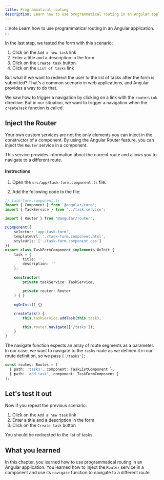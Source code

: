 ```yaml
---
title: Programmatical routing
description: Learn how to use programmatical routing in an Angular application
---
```


:::note
Learn how to use programmatical routing in an Angular application.
:::

In the last step, we tested the form with this scenario:

1. Click on the `Add a new task` link
2. Enter a title and a description in the form
3. Click on the `Create task` button
4. Click on the `List of tasks` link

But what if we want to redirect the user to the list of tasks after the form is submitted?
That's a common scenario in web applications, and Angular provides a way to do that.

We saw how to trigger a navigation by clicking on a link with the `routerLink` directive.
But in our situation, we want to trigger a navigation when the `createTask` function is called.

## Inject the Router

Your own custom services are not the only elements you can inject in the constructor of a component.
By using the Angular Router feature, you can inject the `Router` service in a component.

This service provides information about the current route and allows you to navigate to a different route.

#### Instructions

1. Open the `src/app/task-form.component.ts` file.

2. Add the following code to the file:

```typescript ins={"1. import the Router": 4-5} ins={"2. Inject the Router in the class constructor": 20-21} ins={"3. Use the navigate function from the Router": 26-27}
// task-form.component.ts
import { Component } from '@angular/core';
import { TaskService } from '../task.service';

import { Router } from '@angular/router';

@Component({
    selector: 'app-task-form',
    templateUrl: './task-form.component.html',
    styleUrls: ['./task-form.component.css']
})
export class TaskFormComponent implements OnInit {
    task = {
        title: '',
        description: ''
    };
    
    constructor(
        private taskService: TaskService,
        
        private router: Router
    ) { }
    
    ngOnInit() {}

    createTask() {
        this.taskService.addTask(this.task);

        this.router.navigate(['/tasks']);
    }
}
```

The navigate function expects an array of route segments as a parameter.
In our case, we want to navigate to the `tasks` route as we defined it in our route definition, so we pass `['/tasks']`;

```typescript
const routes: Routes = [
  { path: 'tasks', component: TaskListComponent },
  { path: 'add-task', component: TaskFormComponent }
];
```

## Let's test it out

Now if you repeat the previous scenario:

1. Click on the `Add a new task` link
2. Enter a title and a description in the form
3. Click on the `Create task` button

You should be redirected to the list of tasks.

## What you learned

In this chapter, you learned how to use programmatical routing in an Angular application. You learned how to inject the `Router` service in a component and use its `navigate` function to navigate to a different route.



